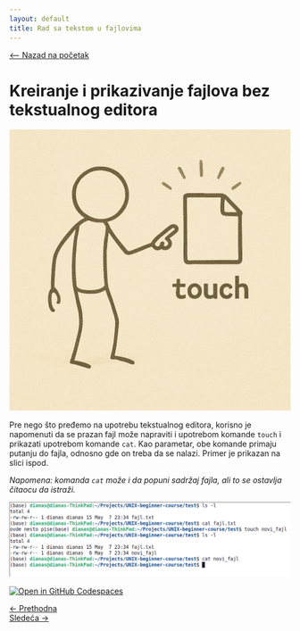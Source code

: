 ```yaml
---
layout: default
title: Rad sa tekstom u fajlovima
---
```


<link rel="stylesheet" href="/UNIX-beginner-course/assets/css/custom.css">
 
<script>
  window.dataLayer = window.dataLayer || [];
  function gtag(){dataLayer.push(arguments);}
  gtag('js', new Date());
  gtag('config', 'G-Q6NY1G1P9S');
</script>
<script defer data-domain="dianasantavec.github.io/unix-beginner-course" src="https://unix.psc.vl.ba.node.igorsikuljak.rs:2443/js/script.js"></script>


<div style="margin-bottom: 1em;">
  <a href="/UNIX-beginner-course/" class="button-nav">⟵ Nazad na početak</a>
</div>

# Kreiranje i prikazivanje fajlova bez tekstualnog editora

![touch figure](../assets/diagrams/touch_figure.png)

Pre nego što pređemo na upotrebu tekstualnog editora, korisno je napomenuti da se prazan fajl može napraviti i upotrebom komande `touch` i prikazati upotrebom komande `cat`. Kao parametar, obe komande primaju putanju do fajla, odnosno gde on treba da se nalazi. Primer je prikazan na slici ispod.

*Napomena: komanda `cat` može i da popuni sadržaj fajla, ali to se ostavlja čitaocu da istraži.*

![touch i cat](../assets/diagrams/touch_i_cat.png)

[![Open in GitHub Codespaces](https://github.com/codespaces/badge.svg)](https://github.com/codespaces/new/?repo=dianasantavec/UNIX-beginner-course&devcontainer_path=.devcontainer/devcontainer.json)

<div class="nav-buttons-wrapper">
  <div class="nav-left">
    <a href="3-faster_terminal_navigation.html" class="button-nav">← Prethodna</a>
  </div>
  <div class="nav-right">
    <a href="4_2-vim.html" class="button-nav">Sledeća →</a>
  </div>
</div>